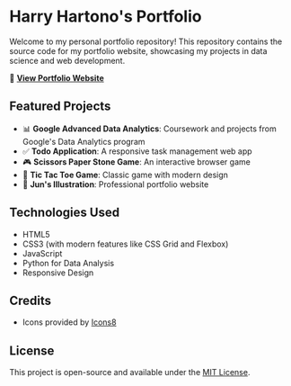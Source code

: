 # Harry Hartono's Portfolio

Welcome to my personal portfolio repository! This repository contains the source code for my portfolio website, showcasing my projects in data science and web development.

🔗 **[View Portfolio Website](https://harryhartono.github.io/harryhartono/)**

## Featured Projects

- 📊 **Google Advanced Data Analytics**: Coursework and projects from Google's Data Analytics program
- ✅ **Todo Application**: A responsive task management web app
- 🎮 **Scissors Paper Stone Game**: An interactive browser game
- 🎲 **Tic Tac Toe Game**: Classic game with modern design
- 🎨 **Jun's Illustration**: Professional portfolio website

## Technologies Used

- HTML5
- CSS3 (with modern features like CSS Grid and Flexbox)
- JavaScript
- Python for Data Analysis
- Responsive Design

## Credits

- Icons provided by [Icons8](https://icons8.com/)

## License

This project is open-source and available under the [MIT License](LICENSE).
